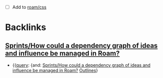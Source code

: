 - [ ] Add to [roam/css](<roam/css.md>)

# Backlinks
## [Sprints/How could a dependency graph of ideas and influence be managed in Roam?](<Sprints/How could a dependency graph of ideas and influence be managed in Roam?.md>)
- {{[query](<query.md>): {and: [Sprints/How could a dependency graph of ideas and influence be managed in Roam?](<Sprints/How could a dependency graph of ideas and influence be managed in Roam?.md>) [Outlines](<Outlines.md>)}


